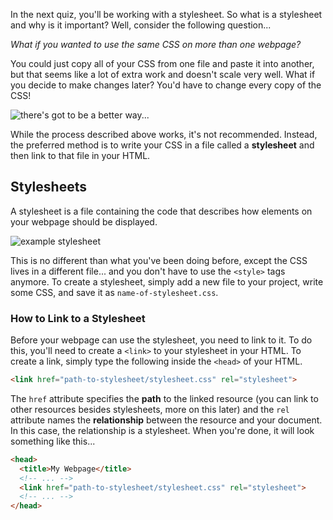 In the next quiz, you'll be working with a stylesheet. So what is a stylesheet and why is it important? Well, consider the following question...

_What if you wanted to use the same CSS on more than one webpage?_

You could just copy all of your CSS from one file and paste it into another, but that seems like a lot of extra work and doesn't scale very well. What if you decide to make changes later? You'd have to change every copy of the CSS!

![there's got to be a better way...](http://udacity.github.io/fend/lessons/L3/problem-set/09-what-is-a-stylesheet/better-way-meme.jpg)

While the process described above works, it's not recommended. Instead, the preferred method is to write your CSS in a file called a **stylesheet** and then link to that file in your HTML.

## Stylesheets

A stylesheet is a file containing the code that describes how elements on your webpage should be displayed.

![example stylesheet](http://udacity.github.io/fend/lessons/L3/problem-set/09-what-is-a-stylesheet/stylesheet.jpg)

This is no different than what you've been doing before, except the CSS lives in a different file... and you don't have to use the `<style>` tags anymore. To create a stylesheet, simply add a new file to your project, write some CSS, and save it as `name-of-stylesheet.css`.

### How to Link to a Stylesheet

Before your webpage can use the stylesheet, you need to link to it. To do this, you'll need to create a `<link>` to your stylesheet in your HTML. To create a link, simply type the following inside the `<head>` of your HTML.

```html
<link href="path-to-stylesheet/stylesheet.css" rel="stylesheet">
```

The `href` attribute specifies the **path** to the linked resource (you can link to other resources besides stylesheets, more on this later) and the `rel` attribute names the **relationship** between the resource and your document. In this case, the relationship is a stylesheet. When you're done, it will look something like this...

```html
<head>
  <title>My Webpage</title>
  <!-- ... -->
  <link href="path-to-stylesheet/stylesheet.css" rel="stylesheet">
  <!-- ... -->
</head>
```